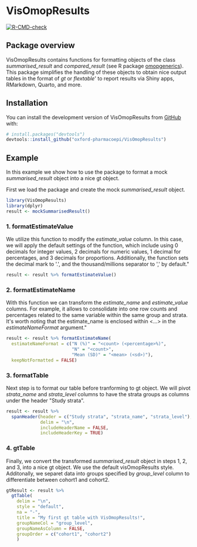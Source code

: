 # VisOmopResults

<!-- badges: start -->

[![R-CMD-check](https://github.com/catalamarti/gtSummarisedResult/actions/workflows/R-CMD-check.yaml/badge.svg)](https://github.com/catalamarti/gtSummarisedResult/actions/workflows/R-CMD-check.yaml)
<!-- badges: end -->

## Package overview

VisOmopResults contains functions for formatting objects of the class *summarised_result* and *compared_result* (see R package [omopgenerics](https://cran.r-project.org/web/packages/omopgenerics/index.html)). This package simplifies the handling of these objects to obtain nice output tables in the format of *gt* or *flextable*' to report results via Shiny apps, RMarkdown, Quarto, and more.


## Installation

You can install the development version of VisOmopResults from
[GitHub](https://github.com/oxford-pharmacoepi/visOmopResults) with:

``` r
# install.packages("devtools")
devtools::install_github("oxford-pharmacoepi/VisOmopResults")
```

## Example

In this example we show how to use the package to format a mock *summarised_result* object into a nice gt object.

First we load the package and create the mock *summarised_result* object.

``` r
library(VisOmopResults)
library(dplyr)
result <- mockSummarisedResult()
```

### 1. formatEstimateValue
We utilize this function to modify the *estimate_value* column. In this case, we will apply the default settings of the function, which include using 0 decimals for integer values, 2 decimals for numeric values, 1 decimal for percentages, and 3 decimals for proportions. Additionally, the function sets the decimal mark to '.', and the thousand/millions separator to ',' by default."

``` r
result <- result %>% formatEstimateValue()
```

### 2. formatEstimateName
With this function we can transform the *estimate_name* and *estimate_value* columns. For example, it allows to consolidate into one row counts and percentages related to the same variable within the same group and strata. It's worth noting that the estimate_name is enclosed within <...> in the *estimateNameFormat* argument."
``` r
result <- result %>% formatEstimateName(
  estimateNameFormat = c("N (%)" = "<count> (<percentage>%)",
                         "N" = "<count>",
                         "Mean (SD)" = "<mean> (<sd>)"),
  keepNotFormatted = FALSE)
```

### 3. formatTable
Next step is to format our table before tranforming to gt object. We will pivot *strata_name* and *strata_level* columns to have the strata groups as columns under the header "Study strata".
``` r
result <- result %>%
  spanHeader(header = c("Study strata", "strata_name", "strata_level"),
             delim = "\n", 
             includeHeaderName = FALSE,
             includeHeaderKey = TRUE)
```

### 4. gtTable
Finally, we convert the transformed *summarised_result* object in steps 1, 2, and 3, into a nice gt object. We use the default visOmopResults style. Additonally, we separet data into groups specified by *group_level* column to differentiate between cohort1 and cohort2.
``` r
gtResult <- result %>%
  gtTable(
    delim = "\n",
    style = "default",
    na = "-",
    title = "My first gt table with VisOmopResults!",
    groupNameCol = "group_level",
    groupNameAsColumn = FALSE,
    groupOrder = c("cohort1", "cohort2")
    )
```
